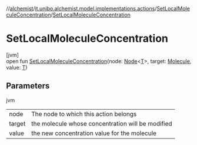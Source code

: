 //[alchemist](../../../index.md)/[it.unibo.alchemist.model.implementations.actions](../index.md)/[SetLocalMoleculeConcentration](index.md)/[SetLocalMoleculeConcentration](-set-local-molecule-concentration.md)

# SetLocalMoleculeConcentration

[jvm]\
open fun [SetLocalMoleculeConcentration](-set-local-molecule-concentration.md)(node: [Node](../../it.unibo.alchemist.model.interfaces/-node/index.md)<[T](../../it.unibo.alchemist.model.implementations.timedistributions/-weibull-distributed-weibull-time/index.md)>, target: [Molecule](../../it.unibo.alchemist.model.interfaces/-molecule/index.md), value: [T](../../it.unibo.alchemist.model.implementations.timedistributions/-weibull-distributed-weibull-time/index.md))

## Parameters

jvm

| | |
|---|---|
| node | The node to which this action belongs |
| target | the molecule whose concentration will be modified |
| value | the new concentration value for the molecule |
